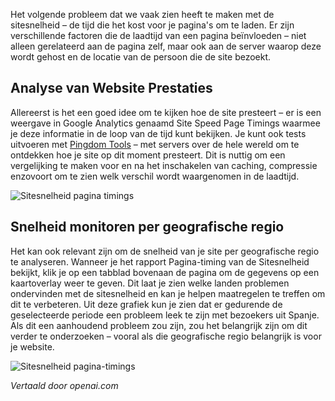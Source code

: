 <!-- Filename: Monitoring_Site_Speed / Display title: Monitoring van de Sitesnelheid -->

Het volgende probleem dat we vaak zien heeft te maken met de sitesnelheid – de tijd die het kost voor je pagina's om te laden. Er zijn verschillende factoren die de laadtijd van een pagina beïnvloeden – niet alleen gerelateerd aan de pagina zelf, maar ook aan de server waarop deze wordt gehost en de locatie van de persoon die de site bezoekt.
## Analyse van Website Prestaties

Allereerst is het een goed idee om te kijken hoe de site presteert – er is een weergave in Google Analytics genaamd Site Speed Page Timings waarmee je deze informatie in de loop van de tijd kunt bekijken. Je kunt ook tests uitvoeren met <a href="https://tools.pingdom.com/" rel="nofollow noreferrer noopener">Pingdom Tools</a> – met servers over de hele wereld om te ontdekken hoe je site op dit moment presteert. Dit is nuttig om een vergelijking te maken voor en na het inschakelen van caching, compressie enzovoort om te zien welk verschil wordt waargenomen in de laadtijd.

![Sitesnelheid pagina timings](../../../en/images/performance/monitoring-site-speed.png)

## Snelheid monitoren per geografische regio

Het kan ook relevant zijn om de snelheid van je site per geografische regio te analyseren. Wanneer je het rapport Pagina-timing van de Sitesnelheid bekijkt, klik je op een tabblad bovenaan de pagina om de gegevens op een kaartoverlay weer te geven. Dit laat je zien welke landen problemen ondervinden met de sitesnelheid en kan je helpen maatregelen te treffen om dit te verbeteren. Uit deze grafiek kun je zien dat er gedurende de geselecteerde periode een probleem leek te zijn met bezoekers uit Spanje. Als dit een aanhoudend probleem zou zijn, zou het belangrijk zijn om dit verder te onderzoeken – vooral als die geografische regio belangrijk is voor je website.

![Sitesnelheid pagina-timings](../../../en/images/performance/monitoring-site-speed-by-country.png)

*Vertaald door openai.com*

